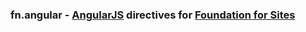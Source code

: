 ### fn.angular - [AngularJS](http://angularjs.org/) directives for [Foundation for Sites](http://foundation.zurb.com/sites.html)